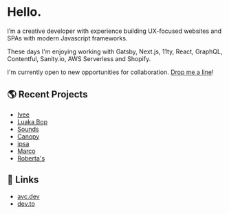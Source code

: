 # Hello.

I’m a creative developer with experience building UX-focused websites and SPAs with modern Javascript frameworks.

These days I'm enjoying working with Gatsby, Next.js, 11ty, React, GraphQL, Contentful, Sanity.io, AWS Serverless and Shopify.

I'm currently open to new opportunities for collaboration. [Drop me a line](mailto:avcohen@gmail.com)!

## 🌎 Recent Projects
- [Ivee](https://iveeapp.com/)
- [Luaka Bop](https://luakabop.com/)
- [Sounds](https://shopsounds.nyc/)
- [Canopy](https://www.onecanopy.com/)
- [ipsa](https://eatipsa.com/)
- [Marco](https://www.marcoicecream.com/)
- [Roberta's](https://www.robertaspizza.com/)

## 🔗 Links
- [avc.dev](https://avc.dev)
- [dev.to](https://dev.to/avcohen/)
